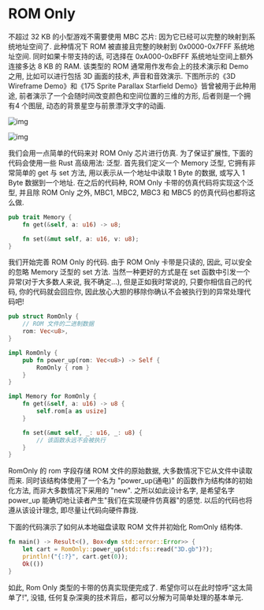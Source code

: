 # ROM Only

不超过 32 KB 的小型游戏不需要使用 MBC 芯片: 因为它已经可以完整的映射到系统地址空间了. 此种情况下 ROM 被直接且完整的映射到 0x0000-0x7FFF 系统地址空间. 同时如果卡带支持的话, 可选择在 0xA000-0xBFFF 系统地址空间上额外连接多达 8 KB 的 RAM. 该类型的 ROM 通常用作发布会上的技术演示和 Demo 之用, 比如可以进行包括 3D 画面的技术, 声音和音效演示. 下图所示的《3D Wireframe Demo》和《175 Sprite Parallax Starfield Demo》皆曾被用于此种用途, 前者演示了一个会随时间改变颜色和空间位置的三维的方形, 后者则是一个拥有4 个图层, 动态的背景星空与前景漂浮文字的动画.

![img](/img/gameboy/cartridge/rom_only/3d_wireframe_demo.png)

![img](/img/gameboy/cartridge/rom_only/175_sprite_parallax_starfield_demo.png)

我们会用一点简单的代码来对 ROM Only 芯片进行仿真. 为了保证扩展性, 下面的代码会使用一些 Rust 高级用法: 泛型. 首先我们定义一个 Memory 泛型, 它拥有非常简单的 get 与 set 方法, 用以表示从一个地址中读取 1 Byte 的数据, 或写入 1 Byte 数据到一个地址. 在之后的代码种, ROM Only 卡带的仿真代码将实现这个泛型, 并且除 ROM Only 之外, MBC1, MBC2, MBC3 和 MBC5 的仿真代码也都将这么做.

```rs
pub trait Memory {
    fn get(&self, a: u16) -> u8;

    fn set(&mut self, a: u16, v: u8);
}
```

我们开始完善 ROM Only 的代码. 由于 ROM Only 卡带是只读的, 因此, 可以安全的忽略 Memory 泛型的 set 方法. 当然一种更好的方式是在 set 函数中引发一个异常(对于大多数人来说, 我不确定...), 但是正如我时常说的, 只要你相信自己的代码, 你的代码就会回应你, 因此放心大胆的移除你确认不会被执行到的异常处理代码吧!

```rs
pub struct RomOnly {
    // ROM 文件的二进制数据
    rom: Vec<u8>,
}

impl RomOnly {
    pub fn power_up(rom: Vec<u8>) -> Self {
        RomOnly { rom }
    }
}

impl Memory for RomOnly {
    fn get(&self, a: u16) -> u8 {
        self.rom[a as usize]
    }

    fn set(&mut self, _: u16, _: u8) {
        // 该函数永远不会被执行
    }
}
```

RomOnly 的 rom 字段存储 ROM 文件的原始数据, 大多数情况下它从文件中读取而来. 同时该结构体使用了一个名为 "power_up(通电)" 的函数作为结构体的初始化方法, 而非大多数情况下采用的 "new". 之所以如此设计名字, 是希望名字 power_up 能确切地让读者产生"我们在实现硬件仿真器"的感觉. 以后的代码也将遵从该设计理念, 即尽量让代码向硬件靠拢.

下面的代码演示了如何从本地磁盘读取 ROM 文件并初始化 RomOnly 结构体.

```rs
fn main() -> Result<(), Box<dyn std::error::Error>> {
    let cart = RomOnly::power_up(std::fs::read("3D.gb")?);
    println!("{:?}", cart.get(0));
    Ok(())
}
```

如此, Rom Only 类型的卡带的仿真实现便完成了. 希望你可以在此时惊呼"这太简单了!", 没错, 任何复杂深奥的技术背后，都可以分解为可简单处理的基本单元.
